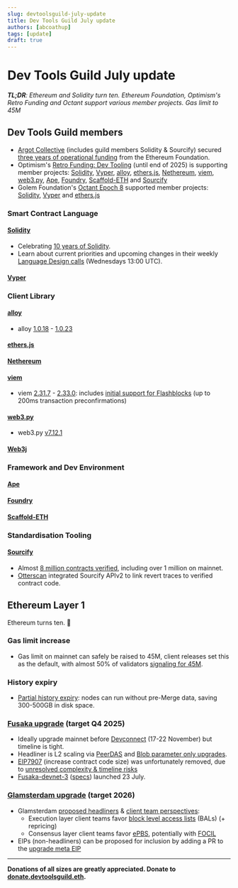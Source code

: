 ```yaml
---
slug: devtoolsguild-july-update
title: Dev Tools Guild July update
authors: [abcoathup]
tags: [update]
draft: true
---
```


# Dev Tools Guild July update

_**TL;DR**: Ethereum and Solidity turn ten.  Ethereum Foundation, Optimism's Retro Funding and Octant support various member projects.  Gas limit to 45M_

<!-- truncate -->

## Dev Tools Guild members

* [Argot Collective](https://argot.org/) (includes guild members Solidity & Sourcify) secured [three years of operational funding](https://argot.org/blog/ef-grant-announcement) from the Ethereum Foundation.
* Optimism's [Retro Funding: Dev Tooling](https://atlas.optimism.io/missions/retro-funding-dev-tooling) (until end of 2025) is supporting member projects: [Solidity](https://atlas.optimism.io/project/0xcc8d03e014e121d10602eeff729b755d5dc6a317df0d6302c8a9d3b5424aaba8), [Vyper](https://atlas.optimism.io/project/0x9ca1f7b0e0d10d3bd2619e51a54f2e4175e029c87a2944cf1ebc89164ba77ea0), [alloy](https://atlas.optimism.io/project/0x56ce7cbc27852a8d8ef5869dc9033a215c8893f799468f61527dacb9f92be790), [ethers.js](https://atlas.optimism.io/project/0xa3d07f453f70d844196d89d79848aa2e70a0bd8b38bf0f493cba1547bb3bca5e), [Nethereum](https://atlas.optimism.io/project/0x4a5e771af86cf1938056b43cddbf0018dca1376d578f631f7449fe10ac4958ed), [viem](https://atlas.optimism.io/project/0x6bd057da522918a4675396313ae33a2f2788a1ceeb3bd7ae228015e3eb317a7d), [web3.py](https://atlas.optimism.io/project/0xebe03c3d6d33cad60124b9b05ef6e2ff056293a1de3c5fa51dfbb90c86c14bf7), [Ape](https://atlas.optimism.io/project/0xa0b16714baef75d97ec07fd48eaf42e79df92fe2a3c2d725d2388ede587ea54c), [Foundry](https://atlas.optimism.io/project/0x4562c0630907577f433cad78c7e2cc03349d918b6c14ef982f11a2678f5999ad), [Scaffold-ETH](https://atlas.optimism.io/project/0x154a42e5ca88d7c2732fda74d6eb611057fc88dbe6f0ff3aae7b89c2cd1666ab) and [Sourcify](https://atlas.optimism.io/project/0x51cda5996ef1a2ccd8fcf4ee5792337695599454c83eb1218c3ad4388dcb5bf5)
* Golem Foundation's [Octant Epoch 8](https://octant.app/home) supported member projects: [Solidity](https://octant.app/project/8/0xe2F7cF9C2b12c0BfcdAB571F9E50418fC08F4AD1), [Vyper](https://octant.app/project/8/0x0b450A3688a55d4221329D31e2F103bCe9adAc40) and [ethers.js](https://octant.app/project/8/0x8ba1f109551bD432803012645Ac136ddd64DBA72)

### Smart Contract Language
#### [Solidity](https://soliditylang.org/) 
* Celebrating [10 years of Solidity](https://x.com/solidity_lang/status/1942905422467551248).
* Learn about current priorities and upcoming changes in their weekly [Language Design calls](https://meet.solidity.org) (Wednesdays 13:00 UTC).

#### [Vyper](https://vyperlang.org/)

### Client Library
#### [alloy](https://alloy.rs/)
* alloy [1.0.18](https://github.com/alloy-rs/alloy/releases/tag/v1.0.18) - [1.0.23](https://github.com/alloy-rs/alloy/releases/tag/v1.0.23)

#### [ethers.js](https://ethers.org/)
#### [Nethereum](https://nethereum.com/)
#### [viem](https://viem.sh/)
* viem [2.31.7](https://github.com/wevm/viem/releases/tag/viem%402.31.7) - [2.33.0](https://github.com/wevm/viem/releases/tag/viem%402.33.0): includes [initial support for Flashblocks](https://x.com/_jxom/status/1946961084125954476) (up to 200ms transaction preconfirmations)

#### [web3.py](https://web3py.readthedocs.io/)
* web3.py [v7.12.1](https://web3py.readthedocs.io/en/latest/release_notes.html#web3-py-v7-12-1-2025-07-14)

#### [Web3j](https://docs.web3j.io/)

### Framework and Dev Environment
#### [Ape](https://docs.apeworx.io/ape/stable/userguides/quickstart.html)
#### [Foundry](https://getfoundry.sh/)
#### [Scaffold-ETH](https://scaffoldeth.io/)

### Standardisation Tooling
#### [Sourcify](https://sourcify.dev/)
* Almost [8 million contracts verified](https://sourcify.dev/), including over 1 million on mainnet.
* [Otterscan](https://x.com/otterscan/status/1944891894192070812) integrated Sourcify APIv2 to link revert traces to verified contract code.

## Ethereum Layer 1

Ethereum turns ten. :cake:

### Gas limit increase
* Gas limit on mainnet can safely be raised to 45M, client releases set this as the default, with almost 50% of validators [signaling for 45M](https://gaslimit.pics/).

### History expiry
* [Partial history expiry](https://blog.ethereum.org/2025/07/08/partial-history-exp): nodes can run without pre-Merge data, saving 300-500GB in disk space.

### [Fusaka upgrade](https://forkcast.org/upgrade/fusaka) (target Q4 2025)

* Ideally upgrade mainnet before [Devconnect](https://devconnect.org/) (17-22 November) but timeline is tight.  
* Headliner is L2 scaling via [PeerDAS](https://forkcast.org/upgrade/fusaka#eip-7594) and [Blob parameter only upgrades](https://forkcast.org/upgrade/fusaka#eip-7892).
* [EIP7907](https://eips.ethereum.org/EIPS/eip-79077) (increase contract code size) was unfortunately removed, due to [unresolved complexity & timeline risks](https://ethereum-magicians.org/t/allcoredevs-execution-acde-216-july-17-2025/24770/4)
* [Fusaka-devnet-3](https://fusaka-devnet-3.ethpandaops.io/) ([specs](https://notes.ethereum.org/@ethpandaops/fusaka-devnet-3)) launched 23 July.

### [Glamsterdam upgrade](https://forkcast.org/upgrade/glamsterdam) (target 2026)

* Glamsterdam [proposed headliners](https://forkcast.org/upgrade/glamsterdam#headliner-options) & [client team perspectives](https://forkcast.org/upgrade/glamsterdam#client-team-perspectives): 
  * Execution layer client teams favor [block level access lists](https://forkcast.org/upgrade/glamsterdam#eip-7928) (BALs) (+ repricing)
  * Consensus layer client teams favor [ePBS](https://forkcast.org/upgrade/glamsterdam#eip-7732), potentially with [FOCIL](https://forkcast.org/upgrade/glamsterdam#eip-7805)
* EIPs (non-headliners) can be proposed for inclusion by adding a PR to the [upgrade meta EIP](https://github.com/ethereum/EIPs/blob/master/EIPS/eip-7773.md#proposed-for-inclusion)


---


**Donations of all sizes are greatly appreciated.  Donate to [donate.devtoolsguild.eth](https://etherscan.io/address/donate.devtoolsguild.eth).**




